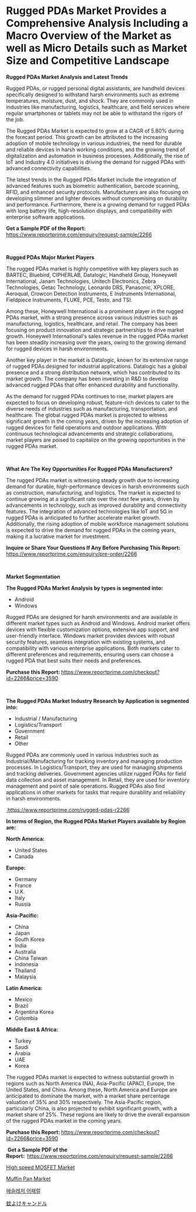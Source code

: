 <p><h1>Rugged PDAs Market Provides a Comprehensive Analysis Including a Macro Overview of the Market as well as Micro Details such as Market Size and Competitive Landscape</h1></p><p><strong>Rugged PDAs Market Analysis and Latest Trends</strong></p>
<p><p>Rugged PDAs, or rugged personal digital assistants, are handheld devices specifically designed to withstand harsh environments such as extreme temperatures, moisture, dust, and shock. They are commonly used in industries like manufacturing, logistics, healthcare, and field services where regular smartphones or tablets may not be able to withstand the rigors of the job.</p><p>The Rugged PDAs Market is expected to grow at a CAGR of 5.80% during the forecast period. This growth can be attributed to the increasing adoption of mobile technology in various industries, the need for durable and reliable devices in harsh working conditions, and the growing trend of digitalization and automation in business processes. Additionally, the rise of IoT and Industry 4.0 initiatives is driving the demand for rugged PDAs with advanced connectivity capabilities.</p><p>The latest trends in the Rugged PDAs Market include the integration of advanced features such as biometric authentication, barcode scanning, RFID, and enhanced security protocols. Manufacturers are also focusing on developing slimmer and lighter devices without compromising on durability and performance. Furthermore, there is a growing demand for rugged PDAs with long battery life, high-resolution displays, and compatibility with enterprise software applications.</p></p>
<p><strong>Get a Sample PDF of the Report:&nbsp;</strong> <a href="https://www.reportprime.com/enquiry/request-sample/2266">https://www.reportprime.com/enquiry/request-sample/2266</a></p>
<p>&nbsp;</p>
<p><strong>Rugged PDAs Major Market Players</strong></p>
<p><p>The rugged PDAs market is highly competitive with key players such as BARTEC, Bluebird, CIPHERLAB, Datalogic, Handheld Group, Honeywell International, Janam Technologies, Unitech Electronics, Zebra Technologies, Getac Technology, Leonardo DRS, Panasonic, XPLORE, Aeroqual, Crowcon Detection Instruments, E Instruments International, Fieldpiece Instruments, FLUKE, PCE, Testo, and TSI.</p><p>Among these, Honeywell International is a prominent player in the rugged PDAs market, with a strong presence across various industries such as manufacturing, logistics, healthcare, and retail. The company has been focusing on product innovation and strategic partnerships to drive market growth. Honeywell International's sales revenue in the rugged PDAs market has been steadily increasing over the years, owing to the growing demand for rugged devices in harsh environments.</p><p>Another key player in the market is Datalogic, known for its extensive range of rugged PDAs designed for industrial applications. Datalogic has a global presence and a strong distribution network, which has contributed to its market growth. The company has been investing in R&D to develop advanced rugged PDAs that offer enhanced durability and functionality.</p><p>As the demand for rugged PDAs continues to rise, market players are expected to focus on developing robust, feature-rich devices to cater to the diverse needs of industries such as manufacturing, transportation, and healthcare. The global rugged PDAs market is projected to witness significant growth in the coming years, driven by the increasing adoption of rugged devices for field operations and outdoor applications. With continuous technological advancements and strategic collaborations, market players are poised to capitalize on the growing opportunities in the rugged PDAs market.</p></p>
<p>&nbsp;</p>
<p><strong>What Are The Key Opportunities For Rugged PDAs Manufacturers?</strong></p>
<p><p>The rugged PDAs market is witnessing steady growth due to increasing demand for durable, high-performance devices in harsh environments such as construction, manufacturing, and logistics. The market is expected to continue growing at a significant rate over the next few years, driven by advancements in technology, such as improved durability and connectivity features. The integration of advanced technologies like IoT and 5G in rugged PDAs is anticipated to further accelerate market growth. Additionally, the rising adoption of mobile workforce management solutions is expected to drive the demand for rugged PDAs in the coming years, making it a lucrative market for investment.</p></p>
<p><strong>Inquire or Share Your Questions If Any Before Purchasing This Report:</strong> <a href="https://www.reportprime.com/enquiry/pre-order/2266">https://www.reportprime.com/enquiry/pre-order/2266</a></p>
<p>&nbsp;</p>
<p><strong>Market Segmentation</strong></p>
<p><strong>The Rugged PDAs Market Analysis by types is segmented into:</strong></p>
<p><ul><li>Android</li><li>Windows</li></ul></p>
<p><p>Rugged PDAs are designed for harsh environments and are available in different market types such as Android and Windows. Android market offers devices with flexible customization options, extensive app support, and user-friendly interface. Windows market provides devices with robust security features, seamless integration with existing systems, and compatibility with various enterprise applications. Both markets cater to different preferences and requirements, ensuring users can choose a rugged PDA that best suits their needs and preferences.</p></p>
<p><strong>Purchase this Report:&nbsp;</strong><a href="https://www.reportprime.com/checkout?id=2266&price=3590">https://www.reportprime.com/checkout?id=2266&price=3590</a></p>
<p>&nbsp;</p>
<p><strong>The Rugged PDAs Market Industry Research by Application is segmented into:</strong></p>
<p><ul><li>Industrial / Manufacturing</li><li>Logistics/Transport</li><li>Government</li><li>Retail</li><li>Other</li></ul></p>
<p><p>Rugged PDAs are commonly used in various industries such as Industrial/Manufacturing for tracking inventory and managing production processes. In Logistics/Transport, they are used for managing shipments and tracking deliveries. Government agencies utilize rugged PDAs for field data collection and asset management. In Retail, they are used for inventory management and point of sale operations. Rugged PDAs also find applications in other markets for tasks that require durability and reliability in harsh environments.</p></p>
<p><a href="https://www.reportprime.com/rugged-pdas-r2266">&nbsp;https://www.reportprime.com/rugged-pdas-r2266</a></p>
<p><strong>In terms of Region, the Rugged PDAs Market Players available by Region are:</strong></p>
<p>
    <p> <strong> North America: </strong>
        <ul>
            <li>United States</li>
            <li>Canada</li>
        </ul>
        </p> 
    <p> <strong> Europe: </strong>
        <ul>
            <li>Germany</li>
            <li>France</li>
            <li>U.K.</li>
            <li>Italy</li>
            <li>Russia</li>
        </ul>
        </p> 
    <p> <strong> Asia-Pacific: </strong>
        <ul>
            <li>China</li>
            <li>Japan</li>
            <li>South Korea</li>
            <li>India</li>
            <li>Australia</li>
            <li>China Taiwan</li>
            <li>Indonesia</li>
            <li>Thailand</li>
            <li>Malaysia</li>
        </ul>
        </p> 
    <p> <strong> Latin America: </strong>
        <ul>
            <li>Mexico</li>
            <li>Brazil</li>
            <li>Argentina Korea</li>
            <li>Colombia</li>
        </ul>
        </p> 
    <p> <strong> Middle East & Africa: </strong>
        <ul>
            <li>Turkey</li>
            <li>Saudi</li>
            <li>Arabia</li>
            <li>UAE</li>
            <li>Korea</li>
        </ul>
    </p>
    </p>
<p><p>The rugged PDAs market is expected to witness substantial growth in regions such as North America (NA), Asia-Pacific (APAC), Europe, the United States, and China. Among these, North America and Europe are anticipated to dominate the market, with a market share percentage valuation of 35% and 30% respectively. The Asia-Pacific region, particularly China, is also projected to exhibit significant growth, with a market share of 25%. These regions are likely to drive the overall expansion of the rugged PDAs market in the coming years.</p></p>
<p><strong>Purchase this Report: </strong><a href="https://www.reportprime.com/checkout?id=2266&price=3590">https://www.reportprime.com/checkout?id=2266&price=3590</a></p>
<p>&nbsp;<strong>Get a Sample PDF of the Report:&nbsp;&nbsp;</strong><a href="https://www.reportprime.com/enquiry/request-sample/2266">https://www.reportprime.com/enquiry/request-sample/2266</a></p>
<p><strong></strong></p>
<p><p><a href="https://github.com/FassouRP/Market-Research-Report-List-4/blob/main/high-speed-mosfet-market.md">High speed MOSFET Market</a></p><p><a href="https://issuu.com/reportprime-2/docs/muffin-pan-market-size-2030.pptx">Muffin Pan Market</a></p><p><a href="https://medium.com/@bennyuigleyjks/%EC%9A%B4%EB%8F%99%EB%B3%B5-%EC%8B%9C%EC%9E%A5-%EA%B7%9C%EB%AA%A8%EB%8A%94-%EA%B8%80%EB%A1%9C%EB%B2%8C-%EC%82%B0%EC%97%85%EC%97%90%EC%84%9C-%EC%B5%9C%EA%B3%A0%EC%9D%98-%EB%A7%88%EC%BC%80%ED%8C%85-%EC%B1%84%EB%84%90%EC%9D%84-%EB%B3%B4%EC%97%AC%EC%A4%8D%EB%8B%88%EB%8B%A4-58ef7cd4aba4">애슬레저 어패럴</a></p><p><a href="https://medium.com/@kaitlensen45645/%E8%9A%8A%E5%8F%96%E3%82%8A%E7%B7%9A%E9%A6%99%E5%B8%82%E5%A0%B4%E3%81%AE%E6%B4%9E%E5%AF%9F-%E5%B8%82%E5%A0%B4%E5%8B%95%E5%90%91-%E6%88%90%E9%95%B7-2024%E5%B9%B4%E3%81%8B%E3%82%892031%E5%B9%B4%E3%81%BE%E3%81%A7%E3%81%AE%E4%BA%88%E6%B8%AC-70d78c6ab215">蚊よけキャンドル</a></p></p>